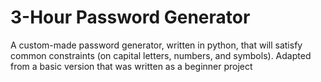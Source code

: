 # 3-Hour Password Generator

A custom-made password generator, written in python, that will satisfy common constraints (on capital letters, numbers, and symbols). Adapted from a basic version that was written as a beginner project
